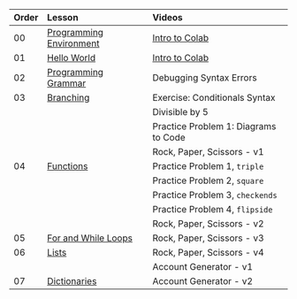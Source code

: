 | Order | Lesson | Videos |
| :---- |:----|:----|
| 00    | [Programming Environment](./environment-setup/)| [Intro to Colab](https://adaacademy.hosted.panopto.com/Panopto/Pages/Viewer.aspx?id=3fefdcce-9b07-4c0f-a5d6-ac020156a9c6)|
| 01    | [Hello World](./01_hello_world.ipynb)| [Intro to Colab](https://adaacademy.hosted.panopto.com/Panopto/Pages/Viewer.aspx?id=3fefdcce-9b07-4c0f-a5d6-ac020156a9c6)|
| 02    | [Programming Grammar](./02_programming_grammar.ipynb) | Debugging Syntax Errors |
| 03    | [Branching](./03_branching.ipynb) | Exercise: Conditionals Syntax |
| | |Divisible by 5 |
| | |Practice Problem 1: Diagrams to Code |
| | |Rock, Paper, Scissors - v1 |
| 04    | [Functions](./04_functions.ipynb) | Practice Problem 1, `triple`|
| | |Practice Problem 2, `square`|
| | |Practice Problem 3, `checkends`|
| | |Practice Problem 4, `flipside`|
| | |Rock, Paper, Scissors - v2 |
| 05    | [For and While Loops](./05_loops_iteration.ipynb)| Rock, Paper, Scissors - v3 |
| 06    | [Lists](./06_lists.ipynb)| Rock, Paper, Scissors - v4 |
| | |Account Generator - v1 |
| 07    | [Dictionaries](./07_dictionaries.ipynb)|Account Generator - v2 |
